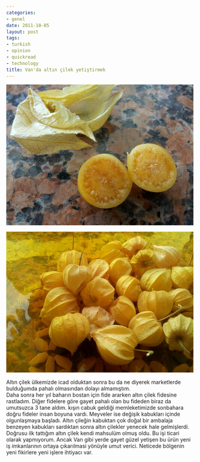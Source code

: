 ```yaml
---
categories:
- genel
date: 2011-10-05
layout: post
tags:
- turkish
- opinion
- quickread
- technology
title: Van'da altın çilek yetiştirmek
---
```


![image](/images/wpid-2011-09-24-10-11-05.jpg)  
  
![image](/images/wpid-2011-09-24-09-41-53.jpg)  
  

Altın çilek ülkemizde icad olduktan sonra bu da ne diyerek marketlerde bulduğumda pahalı olmasından dolayı almamıştım.  
Daha sonra her yıl baharın bostan için fide ararken altın çilek fidesine rastladım. Diğer fidelere göre gayet pahalı olan bu fideden biraz da umutsuzca 3 tane aldım. kışın cabuk geldiği memleketimizde sonbahara doğru fideler insan boyuna vardı. Meyveler ise değişik kabukları içinde olgunlaşmaya başladı. Altın çileğin kabuktan çok doğal bir ambalaja benzeyen kabukları sardıktan sonra altın çilekler yenecek hale gelmişlerdi.  
Doğrusu ilk tattığım altın çilek kendi mahsulüm olmuş oldu. Bu işi ticari olarak yapmıyorum. Ancak Van gibi yerde gayet güzel yetişen bu ürün yeni iş imkanlarının ortaya çıkarılmasi yönüyle umut verici. Neticede bölgenin yeni fikirlere yeni işlere ihtiyacı var.
